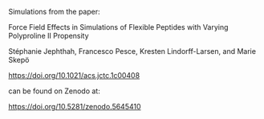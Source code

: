 Simulations from the paper:

Force Field Effects in Simulations of Flexible Peptides with Varying Polyproline II Propensity

Stéphanie Jephthah, Francesco Pesce, Kresten Lindorff-Larsen, and Marie Skepö

https://doi.org/10.1021/acs.jctc.1c00408

can be found on Zenodo at:

https://doi.org/10.5281/zenodo.5645410
